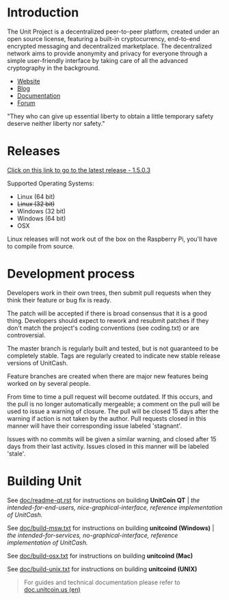 Introduction
===========================

The Unit Project  is a decentralized peer-to-peer platform, created under an open source license, featuring a built-in cryptocurrency, end-to-end encrypted messaging and decentralized marketplace. The decentralized network aims to provide anonymity and privacy for everyone through a simple user-friendly interface by taking care of all the advanced cryptography in the background. 

* [Website](https://unitcoin.us/)
* [Blog](https://blog.unitcoin.us/)
* [Documentation](https://doc.unitcoin.us/)
* [Forum](https://talk.unitcoin.us/)

"They who can give up essential liberty to obtain a little temporary safety deserve neither liberty nor safety." 

Releases
===========================
[Click on this link to go to the latest release - 1.5.0.3](https://github.com/unitproject/unit/releases/latest)

Supported Operating Systems:
* Linux (64 bit)
* ~~Linux (32 bit)~~
* Windows (32 bit)
* Windows (64 bit)
* OSX 


Linux releases will not work out of the box on the Raspberry Pi, you'll have to compile from source.

Development process
===========================

Developers work in their own trees, then submit pull requests when
they think their feature or bug fix is ready.

The patch will be accepted if there is broad consensus that it is a
good thing.  Developers should expect to rework and resubmit patches
if they don't match the project's coding conventions (see coding.txt)
or are controversial.

The master branch is regularly built and tested, but is not guaranteed
to be completely stable. Tags are regularly created to indicate new
stable release versions of UnitCash.

Feature branches are created when there are major new features being
worked on by several people.

From time to time a pull request will become outdated. If this occurs, and
the pull is no longer automatically mergeable; a comment on the pull will
be used to issue a warning of closure. The pull will be closed 15 days
after the warning if action is not taken by the author. Pull requests closed
in this manner will have their corresponding issue labeled 'stagnant'.

Issues with no commits will be given a similar warning, and closed after
15 days from their last activity. Issues closed in this manner will be 
labeled 'stale'.

Building Unit
===========================

See [doc/readme-qt.rst](https://github.com/unitproject/unit/blob/master/doc/readme-qt.rst) for instructions on building **UnitCoin QT** | *the intended-for-end-users, nice-graphical-interface, reference implementation of UnitCash.*

See [doc/build-msw.txt](https://github.com/unitproject/unit/blob/master/doc/build-msw.txt) for instructions on building **unitcoind (Windows)** | *the intended-for-services, no-graphical-interface, reference implementation of UnitCash.*

See [doc/build-osx.txt](https://github.com/unitproject/unit/blob/master/doc/build-osx.txt) for instructions on building **unitcoind (Mac)**

See [doc/build-unix.txt](https://github.com/unitproject/unit/blob/master/doc/build-unix.txt) for instructions on building **unitcoind (UNIX)**


> For guides and technical documentation please refer to [doc.unitcoin.us (en)](https://unitcoin.us/en/documentation)
